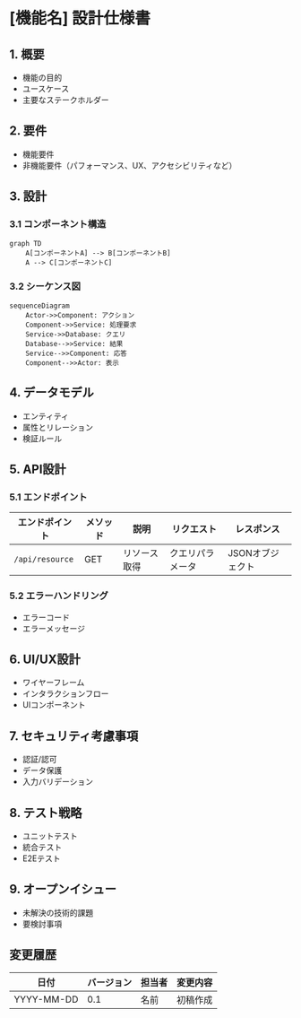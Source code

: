 # [機能名] 設計仕様書

## 1. 概要
- 機能の目的
- ユースケース
- 主要なステークホルダー

## 2. 要件
- 機能要件
- 非機能要件（パフォーマンス、UX、アクセシビリティなど）

## 3. 設計
### 3.1 コンポーネント構造
```mermaid
graph TD
    A[コンポーネントA] --> B[コンポーネントB]
    A --> C[コンポーネントC]
```

### 3.2 シーケンス図
```mermaid
sequenceDiagram
    Actor->>Component: アクション
    Component->>Service: 処理要求
    Service->>Database: クエリ
    Database-->>Service: 結果
    Service-->>Component: 応答
    Component-->>Actor: 表示
```

## 4. データモデル
- エンティティ
- 属性とリレーション
- 検証ルール

## 5. API設計
### 5.1 エンドポイント
| エンドポイント | メソッド | 説明 | リクエスト | レスポンス |
|--------------|---------|------|-----------|-----------|
| `/api/resource` | GET | リソース取得 | クエリパラメータ | JSONオブジェクト |

### 5.2 エラーハンドリング
- エラーコード
- エラーメッセージ

## 6. UI/UX設計
- ワイヤーフレーム
- インタラクションフロー
- UIコンポーネント

## 7. セキュリティ考慮事項
- 認証/認可
- データ保護
- 入力バリデーション

## 8. テスト戦略
- ユニットテスト
- 統合テスト
- E2Eテスト

## 9. オープンイシュー
- 未解決の技術的課題
- 要検討事項

## 変更履歴
| 日付 | バージョン | 担当者 | 変更内容 |
|------|------------|--------|----------|
| YYYY-MM-DD | 0.1 | 名前 | 初稿作成 |